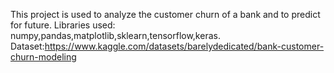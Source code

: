 This project is used to analyze the customer churn of a bank and to predict for future.
Libraries used: numpy,pandas,matplotlib,sklearn,tensorflow,keras.
Dataset:https://www.kaggle.com/datasets/barelydedicated/bank-customer-churn-modeling



